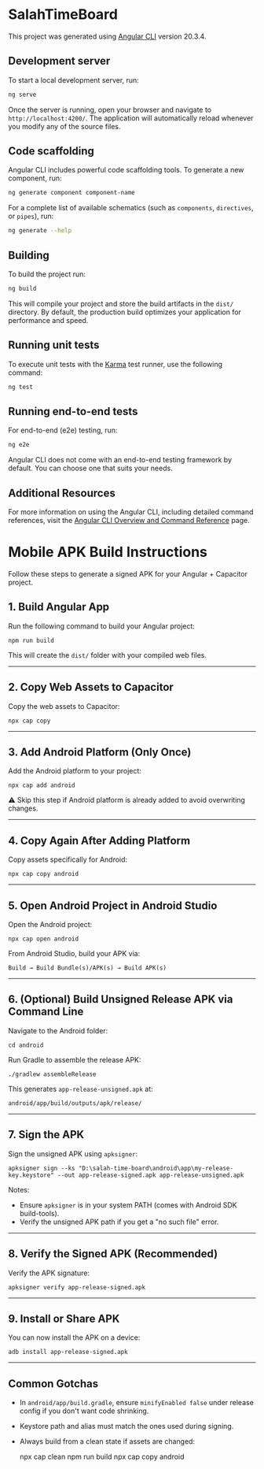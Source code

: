 # SalahTimeBoard

This project was generated using [Angular CLI](https://github.com/angular/angular-cli) version 20.3.4.

## Development server

To start a local development server, run:

```bash
ng serve
```

Once the server is running, open your browser and navigate to `http://localhost:4200/`. The application will automatically reload whenever you modify any of the source files.

## Code scaffolding

Angular CLI includes powerful code scaffolding tools. To generate a new component, run:

```bash
ng generate component component-name
```

For a complete list of available schematics (such as `components`, `directives`, or `pipes`), run:

```bash
ng generate --help
```

## Building

To build the project run:

```bash
ng build
```

This will compile your project and store the build artifacts in the `dist/` directory. By default, the production build optimizes your application for performance and speed.

## Running unit tests

To execute unit tests with the [Karma](https://karma-runner.github.io) test runner, use the following command:

```bash
ng test
```

## Running end-to-end tests

For end-to-end (e2e) testing, run:

```bash
ng e2e
```

Angular CLI does not come with an end-to-end testing framework by default. You can choose one that suits your needs.

## Additional Resources

For more information on using the Angular CLI, including detailed command references, visit the [Angular CLI Overview and Command Reference](https://angular.dev/tools/cli) page.

# Mobile APK Build Instructions

Follow these steps to generate a signed APK for your Angular + Capacitor project.

## 1. Build Angular App
Run the following command to build your Angular project:

    npm run build

This will create the `dist/` folder with your compiled web files.

---

## 2. Copy Web Assets to Capacitor
Copy the web assets to Capacitor:

    npx cap copy

---

## 3. Add Android Platform (Only Once)
Add the Android platform to your project:

    npx cap add android

⚠️ Skip this step if Android platform is already added to avoid overwriting changes.

---

## 4. Copy Again After Adding Platform
Copy assets specifically for Android:

    npx cap copy android

---

## 5. Open Android Project in Android Studio
Open the Android project:

    npx cap open android

From Android Studio, build your APK via:

    Build → Build Bundle(s)/APK(s) → Build APK(s)

---

## 6. (Optional) Build Unsigned Release APK via Command Line
Navigate to the Android folder:

    cd android

Run Gradle to assemble the release APK:

    ./gradlew assembleRelease

This generates `app-release-unsigned.apk` at:

    android/app/build/outputs/apk/release/

---

## 7. Sign the APK
Sign the unsigned APK using `apksigner`:

    apksigner sign --ks "D:\salah-time-board\android\app\my-release-key.keystore" --out app-release-signed.apk app-release-unsigned.apk

Notes:
- Ensure `apksigner` is in your system PATH (comes with Android SDK build-tools).
- Verify the unsigned APK path if you get a "no such file" error.

---

## 8. Verify the Signed APK (Recommended)
Verify the APK signature:

    apksigner verify app-release-signed.apk

---

## 9. Install or Share APK
You can now install the APK on a device:

    adb install app-release-signed.apk

---

## Common Gotchas
- In `android/app/build.gradle`, ensure `minifyEnabled false` under release config if you don't want code shrinking.
- Keystore path and alias must match the ones used during signing.
- Always build from a clean state if assets are changed:

    npx cap clean
    npm run build
    npx cap copy android
